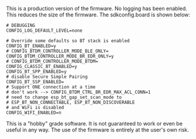 
This is a production version of the firmware. No logging has been enabled. This reduces the size of the firmware. The sdkconfig.board is shown below:

```
# DEBUGGING
CONFIG_LOG_DEFAULT_LEVEL=none 

# Override some defaults so BT stack is enabled
CONFIG_BT_ENABLED=y
# CONFIG_BTDM_CONTROLLER_MODE_BLE_ONLY=
CONFIG_BTDM_CONTROLLER_MODE_BR_EDR_ONLY=y
# CONFIG_BTDM_CONTROLLER_MODE_BTDM=
CONFIG_CLASSIC_BT_ENABLED=y
CONFIG_BT_SPP_ENABLED=y
# disable Secure Simple Pairing
CONFIG_BT_SSP_ENABLED=
# Support ONE connection at a time
# don't work --> CONFIG_BTDM_CTRL_BR_EDR_MAX_ACL_CONN=1
# need to change esp_bt_gap_set_scan_mode to
# ESP_BT_NON_CONNECTABLE, ESP_BT_NON_DISCOVERABLE
# and WiFi is disabled
CONFIG_WIFI_ENABLED=n
```

This is a "hobby" grade software. It is not guaranteed to work or even be useful in any way. The use of the firmware is entirely at the user's own risk.



